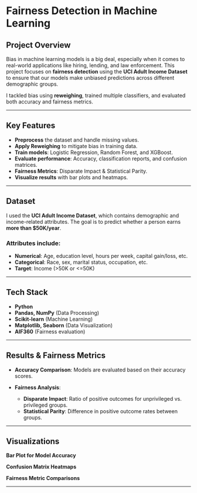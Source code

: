 
# Fairness Detection in Machine Learning

## Project Overview
Bias in machine learning models is a big deal, especially when it comes to real-world applications like hiring, lending, and law enforcement. This project focuses on **fairness detection** using the **UCI Adult Income Dataset** to ensure that our models make unbiased predictions across different demographic groups.

I tackled bias using **reweighing**, trained multiple classifiers, and evaluated both accuracy and fairness metrics.

---

## Key Features
- **Preprocess** the dataset and handle missing values.
- **Apply Reweighing** to mitigate bias in training data.
- **Train models**: Logistic Regression, Random Forest, and XGBoost.
- **Evaluate performance**: Accuracy, classification reports, and confusion matrices.
- **Fairness Metrics**: Disparate Impact & Statistical Parity.
- **Visualize results** with bar plots and heatmaps.

---

## Dataset
I used the **UCI Adult Income Dataset**, which contains demographic and income-related attributes. The goal is to predict whether a person earns **more than $50K/year**.

### Attributes include:
- **Numerical**: Age, education level, hours per week, capital gain/loss, etc.
- **Categorical**: Race, sex, marital status, occupation, etc.
- **Target**: Income (>50K or <=50K)

---

##  Tech Stack
- **Python** 
- **Pandas, NumPy** (Data Processing)
- **Scikit-learn** (Machine Learning)
- **Matplotlib, Seaborn** (Data Visualization)
- **AIF360** (Fairness evaluation)

---

## Results & Fairness Metrics
- **Accuracy Comparison**: Models are evaluated based on their accuracy scores.
  
- **Fairness Analysis**:
  - **Disparate Impact**: Ratio of positive outcomes for unprivileged vs. privileged groups.
  - **Statistical Parity**: Difference in positive outcome rates between groups.

---

## Visualizations
 **Bar Plot for Model Accuracy** 
 
 **Confusion Matrix Heatmaps** 
 
 **Fairness Metric Comparisons**

---

